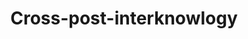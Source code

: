 ---
layout: list
title:  Cross-post-interknowlogy
slug:   cross-post-interknowlogy
description: >
  Articles originally posted on [blogs.interknowlogy.com](https://blogs.interknowlogy.com)
---